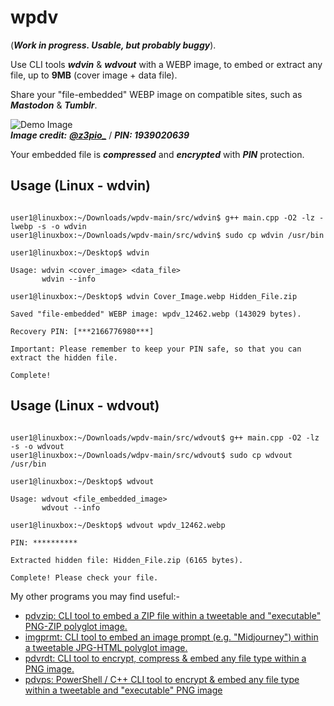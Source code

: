 # wpdv 

(***Work in progress. Usable, but probably buggy***).

Use CLI tools ***wdvin*** & ***wdvout*** with a WEBP image, to embed or extract any file, up to **9MB** (cover image + data file).  

Share your "file-embedded" WEBP image on compatible sites, such as ***Mastodon*** & ***Tumblr***.

![Demo Image](https://github.com/CleasbyCode/wpdv/blob/main/demo_image/wpdv_19598.webp)  
***Image credit:*** [***@z3pio_***](https://x.com/z3pio_) / ***PIN: 1939020639***

Your embedded file is ***compressed*** and ***encrypted*** with ***PIN*** protection.  

## Usage (Linux - wdvin)

```console

user1@linuxbox:~/Downloads/wpdv-main/src/wdvin$ g++ main.cpp -O2 -lz -lwebp -s -o wdvin
user1@linuxbox:~/Downloads/wpdv-main/src/wdvin$ sudo cp wdvin /usr/bin

user1@linuxbox:~/Desktop$ wdvin 

Usage: wdvin <cover_image> <data_file>  
       wdvin --info

user1@linuxbox:~/Desktop$ wdvin Cover_Image.webp Hidden_File.zip
  
Saved "file-embedded" WEBP image: wpdv_12462.webp (143029 bytes).

Recovery PIN: [***2166776980***]

Important: Please remember to keep your PIN safe, so that you can extract the hidden file.

Complete!

```
## Usage (Linux - wdvout)

```console

user1@linuxbox:~/Downloads/wpdv-main/src/wdvout$ g++ main.cpp -O2 -lz -s -o wdvout
user1@linuxbox:~/Downloads/wdpv-main/src/wdvout$ sudo cp wdvout /usr/bin

user1@linuxbox:~/Desktop$ wdvout

Usage: wdvout <file_embedded_image>
       wdvout --info
        
user1@linuxbox:~/Desktop$ wdvout wpdv_12462.webp

PIN: **********

Extracted hidden file: Hidden_File.zip (6165 bytes).

Complete! Please check your file.

```

My other programs you may find useful:-  

* [pdvzip: CLI tool to embed a ZIP file within a tweetable and "executable" PNG-ZIP polyglot image.](https://github.com/CleasbyCode/pdvzip)
* [imgprmt: CLI tool to embed an image prompt (e.g. "Midjourney") within a tweetable JPG-HTML polyglot image.](https://github.com/CleasbyCode/imgprmt)
* [pdvrdt: CLI tool to encrypt, compress & embed any file type within a PNG image.](https://github.com/CleasbyCode/pdvrdt)
* [pdvps: PowerShell / C++ CLI tool to encrypt & embed any file type within a tweetable and "executable" PNG image](https://github.com/CleasbyCode/pdvps)   

##



